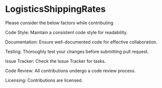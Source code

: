 # LogisticsShippingRates

Please consider the below factors while contributing

Code Style:
Maintain a consistent code style for readability.

Documentation:
Ensure well-documented code for effective collaboration.

Testing:
Thoroughly test your changes before submitting pull request.

Issue Tracker:
Check the Issue Tracker for tasks.

Code Review:
All contributions undergo a code review process.

Licensing:
Contributions are licensed.
